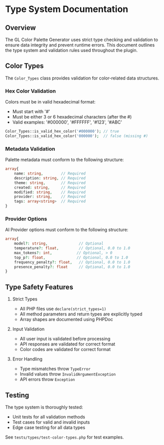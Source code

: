 # Type System Documentation

## Overview

The GL Color Palette Generator uses strict type checking and validation to ensure data integrity and prevent runtime errors. This document outlines the type system and validation rules used throughout the plugin.

## Color Types

The `Color_Types` class provides validation for color-related data structures.

### Hex Color Validation

Colors must be in valid hexadecimal format:
- Must start with '#'
- Must be either 3 or 6 hexadecimal characters (after the #)
- Valid examples: '#000000', '#FFFFFF', '#123', '#ABC'

```php
Color_Types::is_valid_hex_color('#000000'); // true
Color_Types::is_valid_hex_color('000000');  // false (missing #)
```

### Metadata Validation

Palette metadata must conform to the following structure:
```php
array{
    name: string,        // Required
    description: string, // Required
    theme: string,       // Required
    created: string,     // Required
    modified: string,    // Required
    provider: string,    // Required
    tags: array<string>  // Required
}
```

### Provider Options

AI Provider options must conform to the following structure:
```php
array{
    model?: string,              // Optional
    temperature?: float,         // Optional, 0.0 to 1.0
    max_tokens?: int,           // Optional, > 0
    top_p?: float,              // Optional, 0.0 to 1.0
    frequency_penalty?: float,   // Optional, 0.0 to 1.0
    presence_penalty?: float     // Optional, 0.0 to 1.0
}
```

## Type Safety Features

1. Strict Types
   - All PHP files use `declare(strict_types=1)`
   - All method parameters and return types are explicitly typed
   - Array shapes are documented using PHPDoc

2. Input Validation
   - All user input is validated before processing
   - API responses are validated for correct format
   - Color codes are validated for correct format

3. Error Handling
   - Type mismatches throw `TypeError`
   - Invalid values throw `InvalidArgumentException`
   - API errors throw `Exception`

## Testing

The type system is thoroughly tested:
- Unit tests for all validation methods
- Test cases for valid and invalid inputs
- Edge case testing for all data types

See `tests/types/test-color-types.php` for test examples.
